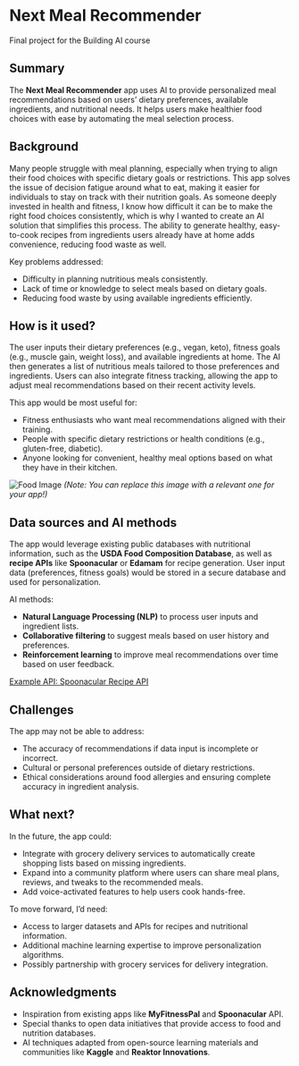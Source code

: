 # Next Meal Recommender

Final project for the Building AI course

## Summary

The **Next Meal Recommender** app uses AI to provide personalized meal recommendations based on users’ dietary preferences, available ingredients, and nutritional needs. It helps users make healthier food choices with ease by automating the meal selection process.

## Background

Many people struggle with meal planning, especially when trying to align their food choices with specific dietary goals or restrictions. This app solves the issue of decision fatigue around what to eat, making it easier for individuals to stay on track with their nutrition goals. As someone deeply invested in health and fitness, I know how difficult it can be to make the right food choices consistently, which is why I wanted to create an AI solution that simplifies this process. The ability to generate healthy, easy-to-cook recipes from ingredients users already have at home adds convenience, reducing food waste as well.

Key problems addressed:
* Difficulty in planning nutritious meals consistently.
* Lack of time or knowledge to select meals based on dietary goals.
* Reducing food waste by using available ingredients efficiently.

## How is it used?

The user inputs their dietary preferences (e.g., vegan, keto), fitness goals (e.g., muscle gain, weight loss), and available ingredients at home. The AI then generates a list of nutritious meals tailored to those preferences and ingredients. Users can also integrate fitness tracking, allowing the app to adjust meal recommendations based on their recent activity levels.

This app would be most useful for:
* Fitness enthusiasts who want meal recommendations aligned with their training.
* People with specific dietary restrictions or health conditions (e.g., gluten-free, diabetic).
* Anyone looking for convenient, healthy meal options based on what they have in their kitchen.

![Food Image]([https://upload.wikimedia.org/wikipedia/commons/5/5e/Sleeping_cat_on_her_back.jpg](https://www.google.com/search?sca_esv=e9ea40622f6d2cac&sca_upv=1&rlz=1C5CHFA_enSE993SE993&sxsrf=ADLYWIII78U4FPKIsD8XomOh_UXS3bdwXg:1726654426982&q=food+image+copyright+free&udm=2&fbs=AEQNm0Aa4sjWe7Rqy32pFwRj0UkWd8nbOJfsBGGB5IQQO6L3J_86uWOeqwdnV0yaSF-x2joQcoZ-0Q2Udkt2zEybT7HdNV1kobqvEwEVRYBCltlBtQd5-pPeakpVgpgEn2RgmgzeZo15rltNMrDtoZe63sl46hHJXZmfPBeZdqdwrtlSxkvce3I&sa=X&ved=2ahUKEwixpJT-oMyIAxVnHRAIHURtD_EQtKgLegQIFBAB&biw=1440&bih=813&dpr=2#vhid=gAln8o5HC4JjPM&vssid=mosaic))  
*(Note: You can replace this image with a relevant one for your app!)*

## Data sources and AI methods

The app would leverage existing public databases with nutritional information, such as the **USDA Food Composition Database**, as well as **recipe APIs** like **Spoonacular** or **Edamam** for recipe generation. User input data (preferences, fitness goals) would be stored in a secure database and used for personalization.

AI methods:
* **Natural Language Processing (NLP)** to process user inputs and ingredient lists.
* **Collaborative filtering** to suggest meals based on user history and preferences.
* **Reinforcement learning** to improve meal recommendations over time based on user feedback.

[Example API: Spoonacular Recipe API](https://spoonacular.com/food-api)

## Challenges

The app may not be able to address:
* The accuracy of recommendations if data input is incomplete or incorrect.
* Cultural or personal preferences outside of dietary restrictions.
* Ethical considerations around food allergies and ensuring complete accuracy in ingredient analysis.

## What next?

In the future, the app could:
* Integrate with grocery delivery services to automatically create shopping lists based on missing ingredients.
* Expand into a community platform where users can share meal plans, reviews, and tweaks to the recommended meals.
* Add voice-activated features to help users cook hands-free.

To move forward, I’d need:
* Access to larger datasets and APIs for recipes and nutritional information.
* Additional machine learning expertise to improve personalization algorithms.
* Possibly partnership with grocery services for delivery integration.

## Acknowledgments

* Inspiration from existing apps like **MyFitnessPal** and **Spoonacular** API.
* Special thanks to open data initiatives that provide access to food and nutrition databases.
* AI techniques adapted from open-source learning materials and communities like **Kaggle** and **Reaktor Innovations**.
